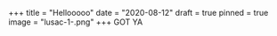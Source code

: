 +++
title = "Hellooooo"
date = "2020-08-12"
draft = true
pinned = true
image = "lusac-1-.png"
+++
GOT YA